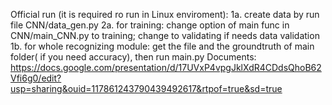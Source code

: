 ﻿Official run (it is required ro run in Linux enviroment):
1a. create data by run file CNN/data_gen.py
2a. for training: change option of main func in CNN/main_CNN.py to training; change to validating if needs data validation
1b. for whole recognizing module: get the file and the groundtruth of main folder( if you need accuracy), then run main.py
Documents: https://docs.google.com/presentation/d/17UVxP4vpgJklXdR4CDdsQhoB62Vfi6g0/edit?usp=sharing&ouid=117861243790439492617&rtpof=true&sd=true
